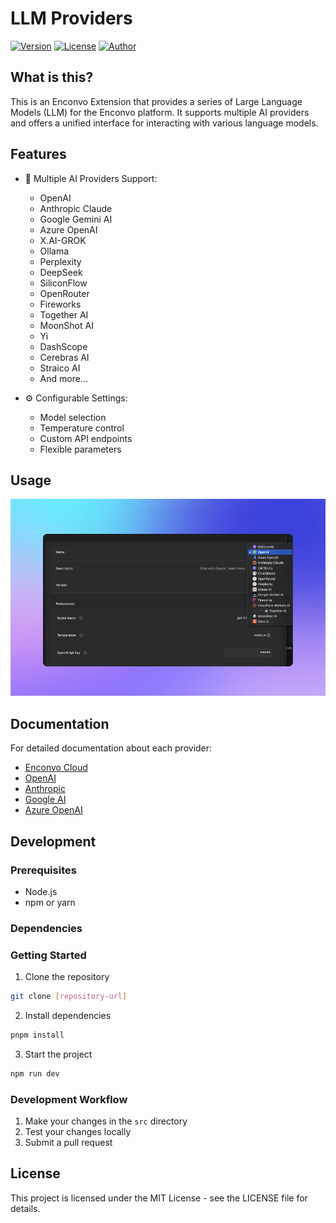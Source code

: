 # LLM Providers

[![Version](https://img.shields.io/badge/version-1.3.119-blue.svg)](https://store.enconvo.com/plugins/LLM-Providers)
[![License](https://img.shields.io/badge/license-MIT-green.svg)](https://opensource.org/licenses/MIT)
[![Author](https://img.shields.io/badge/author-ysnows-lightgrey.svg)](https://github.com/ysnows)

## What is this?

This is an Enconvo Extension that provides a series of Large Language Models (LLM) for the Enconvo platform. It supports multiple AI providers and offers a unified interface for interacting with various language models.

## Features

- 🤖 Multiple AI Providers Support:
  - OpenAI
  - Anthropic Claude
  - Google Gemini AI
  - Azure OpenAI
  - X.AI-GROK
  - Ollama
  - Perplexity
  - DeepSeek
  - SiliconFlow
  - OpenRouter
  - Fireworks
  - Together AI
  - MoonShot AI
  - Yi
  - DashScope
  - Cerebras AI
  - Straico AI
  - And more...

- ⚙️ Configurable Settings:
  - Model selection
  - Temperature control
  - Custom API endpoints
  - Flexible parameters


## Usage

![](https://raw.githubusercontent.com/Enconvo/LLM-Providers/main/metadata/Screenshot.png)

## Documentation

For detailed documentation about each provider:

- [Enconvo Cloud](https://docs.enconvo.com/docs/providers/llm)
- [OpenAI](https://platform.openai.com/docs/overview)
- [Anthropic](https://www.anthropic.com/)
- [Google AI](https://ai.google.dev/)
- [Azure OpenAI](https://learn.microsoft.com/en-us/azure/ai-services/openai/overview)

## Development

### Prerequisites

- Node.js
- npm or yarn

### Dependencies

### Getting Started

1. Clone the repository
```bash
git clone [repository-url]
```

2. Install dependencies
```bash
pnpm install
```

3. Start the project
```bash
npm run dev
```

### Development Workflow

1. Make your changes in the `src` directory
2. Test your changes locally
3. Submit a pull request


## License

This project is licensed under the MIT License - see the LICENSE file for details.
